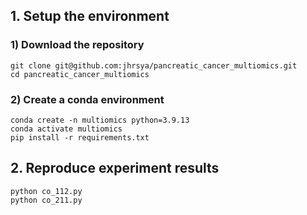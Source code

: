 ## 1. Setup the environment

### 1) Download the repository
```
git clone git@github.com:jhrsya/pancreatic_cancer_multiomics.git
cd pancreatic_cancer_multiomics
```

### 2) Create a conda environment
```
conda create -n multiomics python=3.9.13
conda activate multiomics
pip install -r requirements.txt
```

## 2. Reproduce experiment results
```
python co_112.py
python co_211.py
```


